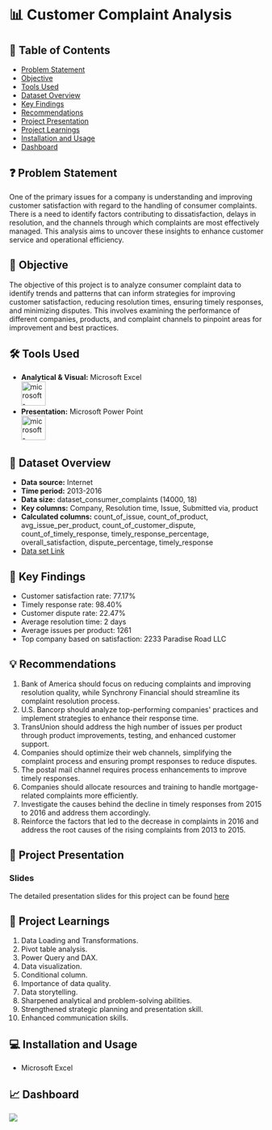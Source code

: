 # 📊 Customer Complaint Analysis

## 📕 Table of Contents
- [Problem Statement](#-problem-statement)
- [Objective](#-objective)
- [Tools Used](#%EF%B8%8F-tools-used)
- [Dataset Overview](#-dataset-overview)
- [Key Findings](#-key-findings)
- [Recommendations](#-recommendations)
- [Project Presentation](#-project-presentation)
- [Project Learnings](#-project-learnings)
- [Installation and Usage](#-installation-and-usage)
- [Dashboard](#-dashboard)


## ❓ Problem Statement
One of the primary issues for a company is understanding and improving customer satisfaction with regard to the handling of consumer complaints. There is a need to identify factors contributing to dissatisfaction, delays in resolution, and the channels through which complaints are most effectively managed. This analysis aims to uncover these insights to enhance customer service and operational efficiency.

## 🎯 Objective
The objective of this project is to analyze consumer complaint data to identify trends and patterns that can inform strategies for improving customer satisfaction, reducing resolution times, ensuring timely responses, and minimizing disputes. This involves examining the performance of different companies, products, and complaint channels to pinpoint areas for improvement and best practices.

## 🛠️ Tools Used
- **Analytical & Visual:**  Microsoft Excel\
  <img width="48" height="48" src="https://img.icons8.com/color/96/microsoft-excel-2019--v1.png" alt="microsoft-excel-2019--v1"/>
- **Presentation:** Microsoft Power Point\
  <img width="48" height="48" src="https://img.icons8.com/fluency/96/microsoft-powerpoint-2019.png" alt="microsoft-powerpoint-2019"/>

## 📅 Dataset Overview
- **Data source:** Internet
- **Time period:** 2013-2016
- **Data size:** dataset_consumer_complaints (14000, 18)
- **Key columns:** Company, Resolution time, Issue, Submitted via, product
- **Calculated columns:** count_of_issue, count_of_product, avg_issue_per_product, count_of_customer_dispute, count_of_timely_response, timely_response_percentage, overall_satisfaction, dispute_percentage, timely_response
- [Data set Link]([https://github.com/amanat-mahmud/sales_analysis/blob/main/dataset_superstore.xls](https://github.com/amanat-mahmud/customer_complaint_analysis/blob/main/customer_complaint_dashboard.XLSX))

## 🔎 Key Findings
- Customer satisfaction rate: 77.17%
- Timely response rate: 98.40%
- Customer dispute rate: 22.47%
- Average resolution time: 2 days
- Average issues per product: 1261
- Top company based on satisfaction: 2233 Paradise Road LLC

## 💡 Recommendations
1. Bank of America should focus on reducing complaints and improving resolution quality, while Synchrony Financial should streamline its complaint resolution process.
2. U.S. Bancorp should analyze top-performing companies' practices and implement strategies to enhance their response time.
3. TransUnion should address the high number of issues per product through product improvements, testing, and enhanced customer support.
4. Companies should optimize their web channels, simplifying the complaint process and ensuring prompt responses to reduce disputes.
5. The postal mail channel requires process enhancements to improve timely responses.
6. Companies should allocate resources and training to handle mortgage-related complaints more efficiently.
7. Investigate the causes behind the decline in timely responses from 2015 to 2016 and address them accordingly.
8. Reinforce the factors that led to the decrease in complaints in 2016 and address the root causes of the rising complaints from 2013 to 2015.

## 📌 Project Presentation

### Slides
The detailed presentation slides for this project can be found [here](https://github.com/amanat-mahmud/customer_complaint_analysis/blob/main/complaint%20analysis.pdf)

## 🧠 Project Learnings
1. Data Loading and Transformations.
2. Pivot table analysis.
3. Power Query and DAX.
4. Data visualization.
5. Conditional column.
6. Importance of data quality.
7. Data storytelling.
8. Sharpened analytical and problem-solving abilities.
9. Strengthened strategic planning and  presentation skill.
10. Enhanced communication skills.

## 💻 Installation and Usage
- Microsoft Excel

## 📈 Dashboard
<img src="https://github.com/amanat-mahmud/customer_complaint_dashboard/blob/main/dashboard_ss.png">
